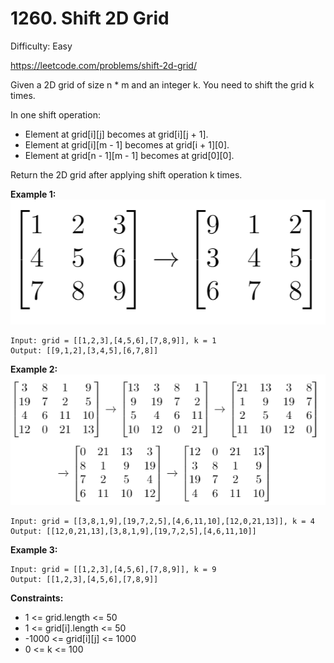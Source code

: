 # 1260. Shift 2D Grid

Difficulty: Easy

https://leetcode.com/problems/shift-2d-grid/

Given a 2D grid of size n * m and an integer k. You need to shift the grid k times.

In one shift operation:

* Element at grid[i][j] becomes at grid[i][j + 1].
* Element at grid[i][m - 1] becomes at grid[i + 1][0].
* Element at grid[n - 1][m - 1] becomes at grid[0][0].

Return the 2D grid after applying shift operation k times.

**Example 1:**  
![ex1](e1.png)
```
Input: grid = [[1,2,3],[4,5,6],[7,8,9]], k = 1
Output: [[9,1,2],[3,4,5],[6,7,8]]
```

**Example 2:**  
![ex2](e2.png)
```
Input: grid = [[3,8,1,9],[19,7,2,5],[4,6,11,10],[12,0,21,13]], k = 4
Output: [[12,0,21,13],[3,8,1,9],[19,7,2,5],[4,6,11,10]]
```

**Example 3:**
```
Input: grid = [[1,2,3],[4,5,6],[7,8,9]], k = 9
Output: [[1,2,3],[4,5,6],[7,8,9]]
```

**Constraints:**

* 1 <= grid.length <= 50
* 1 <= grid[i].length <= 50
* -1000 <= grid[i][j] <= 1000
* 0 <= k <= 100
